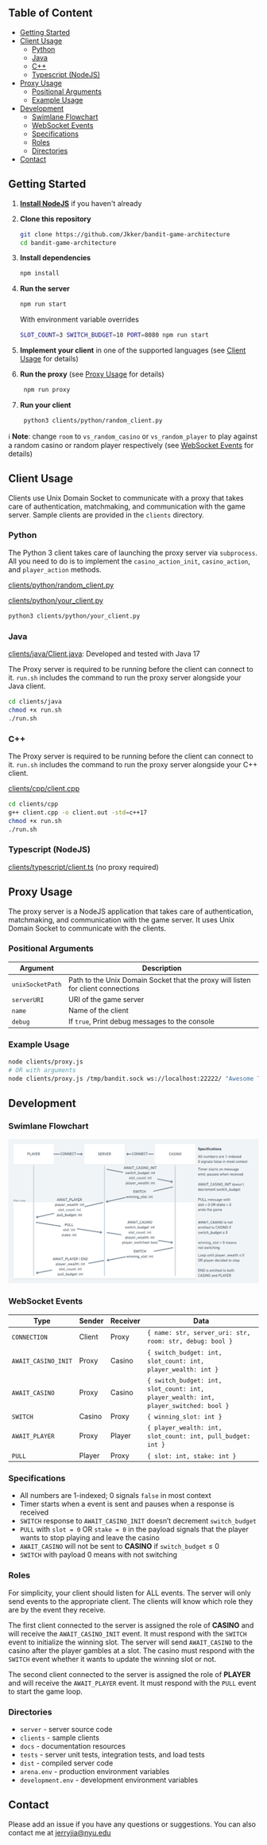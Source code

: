## Table of Content
- [Getting Started](#getting-started)
- [Client Usage](#client-usage)
  - [Python](#python)
  - [Java](#java)
  - [C++](#c)
  - [Typescript (NodeJS)](#typescript-nodejs)
- [Proxy Usage](#proxy-usage)
  - [Positional Arguments](#positional-arguments)
  - [Example Usage](#example-usage)
- [Development](#development)
  - [Swimlane Flowchart](#swimlane-flowchart)
  - [WebSocket Events](#websocket-events)
  - [Specifications](#specifications)
  - [Roles](#roles)
  - [Directories](#directories)
- [Contact](#contact)

## Getting Started

1. [**Install NodeJS**](https://nodejs.org/en/download/)
   if you haven't already
2. **Clone this repository**
    ```sh
    git clone https://github.com/Jkker/bandit-game-architecture
    cd bandit-game-architecture
    ```
3. **Install dependencies**
    ```sh
    npm install
    ```
4. **Run the server**
    ```sh
    npm run start
    ```
    With environment variable overrides
    ```sh
    SLOT_COUNT=3 SWITCH_BUDGET=10 PORT=8080 npm run start
    ```
5. **Implement your client** in one of the supported languages (see [Client Usage](#client-usage) for details)

6. **Run the proxy** (see [Proxy Usage](#proxy-usage) for details)
   ```sh
    npm run proxy
    ```
7. **Run your client**
    ```sh
     python3 clients/python/random_client.py
     ```

  ℹ️ **Note**: change `room` to `vs_random_casino` or `vs_random_player` to play against a random casino or random player respectively (see [WebSocket Events](#websocket-events) for details)




## Client Usage

Clients use Unix Domain Socket to communicate with a proxy that takes care of authentication, matchmaking, and communication with the game server. Sample clients are provided in the `clients` directory.


### Python

The Python 3 client takes care of launching the proxy server via `subprocess`. All you need to do is to implement the `casino_action_init`, `casino_action`, and `player_action` methods.

[clients/python/random_client.py](clients/python/random_client.py)

[clients/python/your_client.py](clients/python/your_client.py)

```sh
python3 clients/python/your_client.py
```

### Java

[clients/java/Client.java](clients/java/Client.java): Developed and tested with Java 17

The Proxy server is required to be running before the client can connect to it. `run.sh` includes the command to run the proxy server alongside your Java client.


```sh
cd clients/java
chmod +x run.sh
./run.sh
```

### C++

The Proxy server is required to be running before the client can connect to it. `run.sh` includes the command to run the proxy server alongside your C++ client.


[clients/cpp/client.cpp](clients/cpp/client.cpp)

```sh
cd clients/cpp
g++ client.cpp -o client.out -std=c++17
chmod +x run.sh
./run.sh
```

### Typescript (NodeJS)

[clients/typescript/client.ts](clients/typescript/client.ts) (no proxy required)

## Proxy Usage

The proxy server is a NodeJS application that takes care of authentication, matchmaking, and communication with the game server. It uses Unix Domain Socket to communicate with the clients.


### Positional Arguments

| Argument         | Description                                                                      |
| ---------------- | -------------------------------------------------------------------------------- |
| `unixSocketPath` | Path to the Unix Domain Socket that the proxy will listen for client connections |
| `serverURI`      | URI of the game server                                                           |
| `name`           | Name of the client                                                               |
| `debug`          | If `true`, Print debug messages to the console                                   |

### Example Usage

```sh
node clients/proxy.js
# OR with arguments
node clients/proxy.js /tmp/bandit.sock ws://localhost:22222/ "Awesome Team" true
```


## Development

### Swimlane Flowchart

![Swimlane Flowchart](docs/swimlane-flowchart.png)

### WebSocket Events

| Type                | Sender | Receiver | Data                                                                                 |
| ------------------- | ------ | -------- | ------------------------------------------------------------------------------------ |
| `CONNECTION`        | Client | Proxy    | `{ name: str, server_uri: str, room: str, debug: bool }`                             |
| `AWAIT_CASINO_INIT` | Proxy  | Casino   | `{ switch_budget: int, slot_count: int, player_wealth: int }`                        |
| `AWAIT_CASINO`      | Proxy  | Casino   | `{ switch_budget: int, slot_count: int, player_wealth: int, player_switched: bool }` |
| `SWITCH`            | Casino | Proxy    | `{ winning_slot: int }`                                                              |
| `AWAIT_PLAYER`      | Proxy  | Player   | `{ player_wealth: int, slot_count: int, pull_budget: int }`                          |
| `PULL`              | Player | Proxy    | `{ slot: int, stake: int }`                                                          |

### Specifications

- All numbers are 1-indexed; 0 signals `false` in most context
- Timer starts when a event is sent and pauses when a response is received
- `SWITCH` response to `AWAIT_CASINO_INIT` doesn’t decrement `switch_budget`
- `PULL` with `slot = 0` OR `stake = 0` in the payload signals that the player wants to stop playing and leave the casino
- `AWAIT_CASINO` will not be sent to **CASINO** if `switch_budget` ≤ 0
- `SWITCH` with payload 0 means with not switching

### Roles

For simplicity, your client should listen for ALL events. The server will only send events to the appropriate client. The clients will know which role they are by the event they receive.

The first client connected to the server is assigned the role of **CASINO** and will receive the `AWAIT_CASINO_INIT` event. It must respond with the `SWITCH` event to initialize the winning slot. The server will send `AWAIT_CASINO` to the casino after the player gambles at a slot. The casino must respond with the `SWITCH` event whether it wants to update the winning slot or not.

The second client connected to the server is assigned the role of **PLAYER** and will receive the `AWAIT_PLAYER` event. It must respond with the `PULL` event to start the game loop.

### Directories

- `server` - server source code
- `clients` - sample clients
- `docs` - documentation resources
- `tests` - server unit tests, integration tests, and load tests
- `dist` - compiled server code
- `arena.env` - production environment variables
- `development.env` - development environment variables


## Contact

Please add an issue if you have any questions or suggestions. You can also contact me at [jerryjia@nyu.edu](mailto:jerryjia@nyu.edu)
